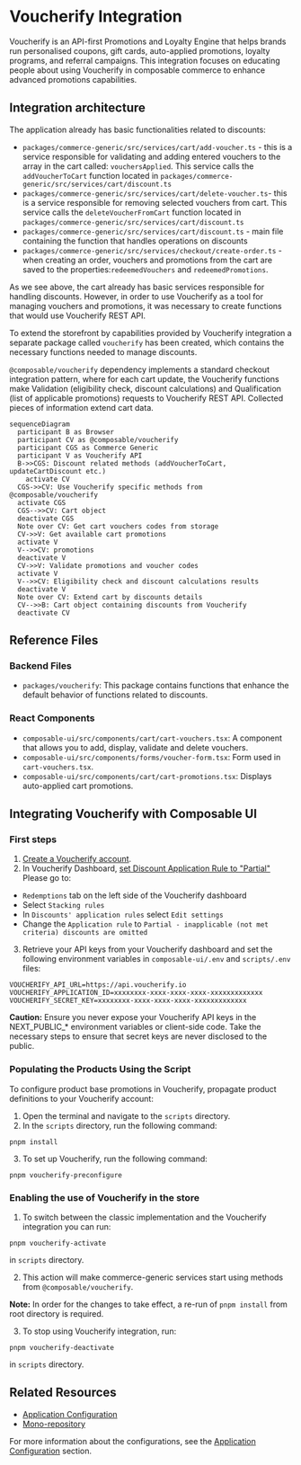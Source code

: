 
# Voucherify Integration

Voucherify is an API-first Promotions and Loyalty Engine that helps brands run personalised coupons, gift cards, auto-applied promotions, loyalty programs, and referral campaigns. This integration focuses on educating people about using Voucherify in composable commerce to enhance advanced promotions capabilities.

## Integration architecture

The application already has basic functionalities related to discounts:
- `packages/commerce-generic/src/services/cart/add-voucher.ts` - this is a service responsible for validating and adding entered vouchers to the array in the cart called: `vouchersApplied`. This service calls the `addVoucherToCart` function located in `packages/commerce-generic/src/services/cart/discount.ts`
- `packages/commerce-generic/src/services/cart/delete-voucher.ts`- this is a service responsible for removing selected vouchers from cart. This service calls the `deleteVoucherFromCart` function located in `packages/commerce-generic/src/services/cart/discount.ts`
- `packages/commerce-generic/src/services/cart/discount.ts` - main file containing the function that handles operations on discounts
- `packages/commerce-generic/src/services/checkout/create-order.ts` - when creating an order, vouchers and promotions from the cart are saved to the properties:`redeemedVouchers` and `redeemedPromotions`.

As we see above, the cart already has basic services responsible for handling discounts.
However, in order to use Voucherify as a tool for managing vouchers and promotions, it was necessary to create functions that would use Voucherify REST API.

To extend the storefront by capabilities provided by Voucherify integration a separate package called `voucherify` has been created, which contains the necessary functions needed to manage discounts.

`@composable/voucherify` dependency implements a standard checkout integration pattern, where for each cart update, the Voucherify functions make Validation (eligibility check, discount calculations) and Qualification (list of applicable promotions) requests to Voucherify REST API. Collected pieces of information extend cart data.

```mermaid
sequenceDiagram
  participant B as Browser
  participant CV as @composable/voucherify
  participant CGS as Commerce Generic
  participant V as Voucherify API
  B->>CGS: Discount related methods (addVoucherToCart, updateCartDiscount etc.)
    activate CV
  CGS->>CV: Use Voucherify specific methods from @composable/voucherify
  activate CGS
  CGS-->>CV: Cart object
  deactivate CGS
  Note over CV: Get cart vouchers codes from storage
  CV->>V: Get available cart promotions
  activate V
  V-->>CV: promotions
  deactivate V
  CV->>V: Validate promotions and voucher codes
  activate V
  V-->>CV: Eligibility check and discount calculations results
  deactivate V
  Note over CV: Extend cart by discounts details
  CV-->>B: Cart object containing discounts from Voucherify
  deactivate CV
```

## Reference Files

### Backend Files

- `packages/voucherify`: This package contains functions that enhance the default behavior of functions related to discounts.

### React Components

- `composable-ui/src/components/cart/cart-vouchers.tsx`: A component that allows you to add, display, validate and delete vouchers.
- `composable-ui/src/components/forms/voucher-form.tsx`: Form used in `cart-vouchers.tsx`.
- `composable-ui/src/components/cart/cart-promotions.tsx`: Displays auto-applied cart promotions.

## Integrating Voucherify with Composable UI

### First steps

1. [Create a Voucherify account](https://app.voucherify.io/#/signup).
2. In Voucherify Dashboard, [set Discount Application Rule to "Partial"](https://support.voucherify.io/article/604-stacking-rules#application-rules)
   Please go to:
- `Redemptions` tab on the left side of the Voucherify dashboard
- Select `Stacking rules`
- In `Discounts' application rules` select `Edit settings`
- Change the `Application rule` to `Partial - inapplicable (not met criteria) discounts are omitted`
3. Retrieve your API keys from your Voucherify dashboard and set the following environment variables in `composable-ui/.env` and `scripts/.env` files:

```code
VOUCHERIFY_API_URL=https://api.voucherify.io
VOUCHERIFY_APPLICATION_ID=xxxxxxxx-xxxx-xxxx-xxxx-xxxxxxxxxxxxx
VOUCHERIFY_SECRET_KEY=xxxxxxxx-xxxx-xxxx-xxxx-xxxxxxxxxxxxx
```

**Caution:** Ensure you never expose your Voucherify API keys in the NEXT_PUBLIC_* environment variables or client-side code. Take the necessary steps to ensure that secret keys are never disclosed to the public.


### Populating the Products Using the Script

To configure product base promotions in Voucherify, propagate product definitions to your Voucherify account:

1. Open the terminal and navigate to the `scripts` directory.
2. In the `scripts` directory, run the following command:
  ```
  pnpm install
  ```
3. To set up Voucherify, run the following command:
  ```
  pnpm voucherify-preconfigure
  ```

###  Enabling the use of Voucherify in the store

1. To switch between the classic implementation and the Voucherify integration you can run:  
```
pnpm voucherify-activate
``` 
in `scripts` directory.

2. This action will make commerce-generic services start using methods from `@composable/voucherify`.

**Note:** In order for the changes to take effect, a re-run of `pnpm install` from root directory is required.

3. To stop using Voucherify integration, run:
```
pnpm voucherify-deactivate
``` 
in `scripts` directory.


## Related Resources

- [Application Configuration](essentials/configuration.md)
- [Mono-repository](essentials/monorepo.md)

For more information about the configurations, see the [Application Configuration](essentials/configuration.md) section.